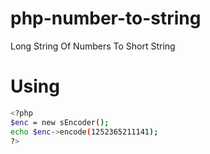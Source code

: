 # php-number-to-string
Long String Of Numbers To Short String

# Using
```bash
<?php
$enc = new sEncoder();
echo $enc->encode(1252365211141);
?>
```
